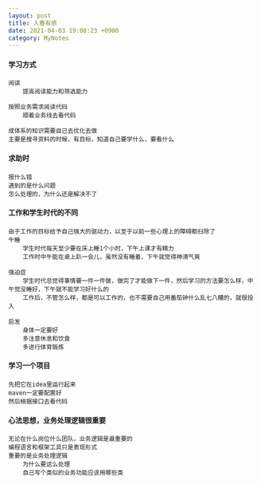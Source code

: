 ```yaml
---
layout: post
title: 入春有感
date: 2021-04-03 19:08:23 +0900
category: MyNotes
---
```

#### 学习方式
    阅读
        提高阅读能力和筛选能力

    按照业务需求阅读代码
        顺着业务线去看代码

    成体系的知识需要自己去优化去做
    主要是搜寻资料的时候，有目标，知道自己要学什么，要看什么

#### 求助时
    报什么错
    遇到的是什么问题
    怎么处理的，为什么还是解决不了

#### 工作和学生时代的不同
    由于工作的目标给予自己强大的驱动力，以至于以前一些心理上的障碍都扫除了
    午睡
        学生时代每天至少要在床上睡1个小时，下午上课才有精力
        工作时中午能在桌上趴一会儿，虽然没有睡着，下午就觉得神清气爽

    强迫症
        学生时代总觉得事情要一件一件做，做完了才能做下一件，然后学习的方法要怎么样，中午觉没睡好，下午就不能学习好什么的
        工作后，不管怎么样，都是可以工作的，也不需要自己用番茄钟什么乱七八糟的，就很投入

    启发
        身体一定要好
        多注意休息和饮食
        多进行体育锻炼


#### 学习一个项目
    先把它在idea里运行起来
    maven一定要配置好
    然后根据接口去看代码

#### 心法思想，业务处理逻辑很重要
    无论在什么岗位什么团队，业务逻辑是最重要的
    编程语言和框架工具只是表现形式
    重要的是业务处理逻辑
        为什么要这么处理
        自己写个类似的业务功能应该用哪些类




